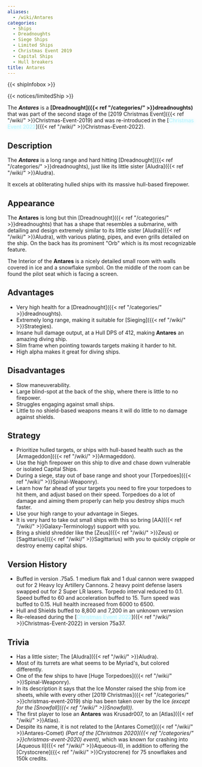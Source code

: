 ```yaml
---
aliases:
  - /wiki/Antares
categories:
  - Ships
  - Dreadnoughts
  - Siege Ships
  - Limited Ships
  - Christmas Event 2019
  - Capital Ships
  - Hull breakers
title: Antares
---
```


{{< shipInfobox >}}

{{< notices/limitedShip >}}

The **_Antares_** is a **[Dreadnought]({{< ref "/categories/" >}}dreadnoughts)** that was part of the second stage of the [2019 Christmas Event]({{< ref "/wiki/" >}}Christmas-Event-2019) and was re-introduced in the [<span style="color:#aef2fe;text-shadow: 1px 1px 10px #aef2fe;">Christmas Event 2022</span>]({{< ref "/wiki/" >}}Christmas-Event-2022).

## Description

The **_Antares_** is a long range and hard hitting [Dreadnought]({{< ref "/categories/" >}}dreadnoughts), just like its little sister [Aludra]({{< ref "/wiki/" >}}Aludra).

It excels at obliterating hulled ships with its massive hull-based firepower.

## Appearance

The **Antares** is long but thin [Dreadnought]({{< ref "/categories/" >}}dreadnoughts) that has a shape that resembles a submarine, with detailing and design extremely similar to its little sister [Aludra]({{< ref "/wiki/" >}}Aludra), with various plating, pipes, and even grills detailed on the ship. On the back has its prominent "Orb" which is its most recognizable feature.

The Interior of the **Antares** is a nicely detailed small room with walls covered in ice and a snowflake symbol. On the middle of the room can be found the pilot seat which is facing a screen.

## Advantages

- Very high health for a [Dreadnought]({{< ref "/categories/" >}}dreadnoughts).
- Extremely long range, making it suitable for [Sieging]({{< ref "/wiki/" >}}Strategies).
- Insane hull damage output, at a Hull DPS of 412, making **Antares** an amazing diving ship.
- Slim frame when pointing towards targets making it harder to hit.
- High alpha makes it great for diving ships.

## Disadvantages

- Slow maneuverability.
- Large blind-spot at the back of the ship, where there is little to no firepower.
- Struggles engaging against small ships.
- Little to no shield-based weapons means it will do little to no damage against shields.

## Strategy

- Prioritize hulled targets, or ships with hull-based health such as the [Armageddon]({{< ref "/wiki/" >}}Armageddon).
- Use the high firepower on this ship to dive and chase down vulnerable or isolated Capital Ships.
- During a siege, stay out of base range and shoot your [Torpedoes]({{< ref "/wiki/" >}}Spinal-Weaponry).
- Learn how far ahead of your targets you need to fire your torpedoes to hit them, and adjust based on their speed. Torpedoes do a lot of damage and aiming them properly can help you destroy ships much faster.
- Use your high range to your advantage in Sieges.
- It is very hard to take out small ships with this so bring [AA]({{< ref "/wiki/" >}}Galaxy-Terminology) support with you.
- Bring a shield shredder like the [Zeus]({{< ref "/wiki/" >}}Zeus) or [Sagittarius]({{< ref "/wiki/" >}}Sagittarius) with you to quickly cripple or destroy enemy capital ships.

## Version History

- Buffed in version .75a5. 1 medium flak and 1 dual cannon were swapped out for 2 Heavy Icy Artillery Cannons. 2 heavy point defense lasers swapped out for 2 Super LR lasers. Torpedo interval reduced to 0.1. Speed buffed to 60 and acceleration buffed to 15. Turn speed was buffed to 0.15. Hull health increased from 6000 to 6500.
- Hull and Shields buffed to 8,800 and 7,200 in an unknown verwsion
- Re-released during the [<span style="color:#aef2fe;text-shadow: 1px 1px 10px #aef2fe;">Christmas Event 2022</span>]({{< ref "/wiki/" >}}Christmas-Event-2022) in version 75a37.

## Trivia

- Has a little sister; The [Aludra]({{< ref "/wiki/" >}}Aludra).
- Most of its turrets are what seems to be Myriad's, but colored differently.
- One of the few ships to have [Huge Torpedoes]({{< ref "/wiki/" >}}Spinal-Weaponry).
- In its description it says that the Ice Monster raised the ship from ice sheets, while with every other [2019 Christmas]({{< ref "/categories/" >}}christmas-event-2019) ship has been taken over by the Ice _(except for the [Snowfall]({{< ref "/wiki/" >}}Snowfall))_.
- The first player to lose an **Antares** was Krusadr007, to an [Atlas]({{< ref "/wiki/" >}}Atlas).
- Despite its name, it is not related to the [Antares Comet]({{< ref "/wiki/" >}}Antares-Comet) _(Part of the [Christmas 2020]({{< ref "/categories/" >}}christmas-event-2020) event)_, which was known for crashing into [Aqueous II]({{< ref "/wiki/" >}}Aqueous-II), in addition to offering the [Crystocrene]({{< ref "/wiki/" >}}Crystocrene) for 75 snowflakes and 150k credits.
